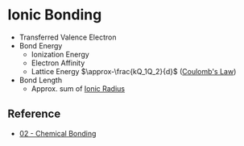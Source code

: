 # Ionic Bonding

* Transferred Valence Electron
* Bond Energy  
  - Ionization Energy  
  - Electron Affinity  
  - Lattice Energy $\approx-\frac{kQ_1Q_2}{d}$ ([Coulomb's Law](../../../../../../Physics/Electromagnetism/Coulomb's%20law.md))
* Bond Length
  * Approx. sum of [Ionic Radius](../../../Atomic%20Theory/Property%20of%20Element/Atomic%20Radius.md)

## Reference

* [02 - Chemical Bonding](../../../../../../../00%20-%20Summary/SCCH105%20-%20General%20Chemistry/02%20-%20Chemical%20Bonding.md)
